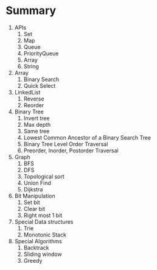 # Summary

1. APIs
   1. Set
   2. Map
   3. Queue
   4. PriorityQueue
   5. Array
   6. String
2. Array
   1. Binary Search
   2. Quick Select&#x20;
3. LinkedList
   1. Reverse
   2. Reorder
4. Binary Tree
   1. Invert tree
   2. Max depth
   3. Same tree
   4. Lowest Common Ancestor of a Binary Search Tree
   5. Binary Tree Level Order Traversal
   6. Preorder, Inorder, Postorder Traversal
5. Graph
   1. BFS
   2. DFS
   3. Topological sort
   4. Union Find
   5. Dijkstra
6. Bit Manipulation
   1. Set bit
   2. Clear bit
   3. Right most 1 bit
7. Special Data structures
   1. Trie
   2. Monotonic Stack
8. Special Algorithms
   1. Backtrack
   2. Sliding window
   3. Greedy
